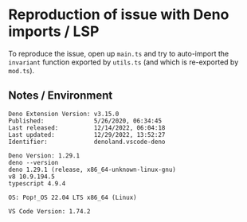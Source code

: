 # Reproduction of issue with Deno imports / LSP

To reproduce the issue, open up `main.ts` and try to auto-import the `invariant` function exported
by `utils.ts` (and which is re-exported by `mod.ts`).

## Notes / Environment

```
Deno Extension Version: v3.15.0
Published:              5/26/2020, 06:34:45
Last released:          12/14/2022, 06:04:18
Last updated:           12/29/2022, 13:52:27
Identifier:             denoland.vscode-deno

Deno Version: 1.29.1
deno --version
deno 1.29.1 (release, x86_64-unknown-linux-gnu)
v8 10.9.194.5
typescript 4.9.4

OS: Pop!_OS 22.04 LTS x86_64 (Linux)

VS Code Version: 1.74.2
```
